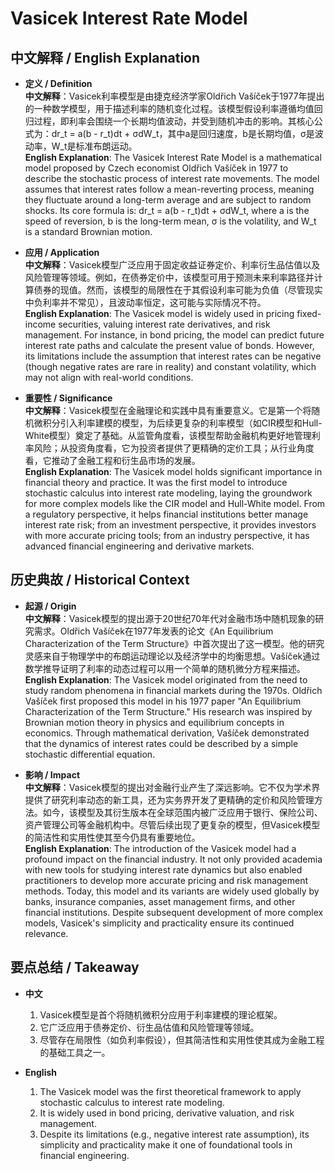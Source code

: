 # Vasicek Interest Rate Model

## 中文解释 / English Explanation

* **定义 / Definition**  
  **中文解释**：Vasicek利率模型是由捷克经济学家Oldřich Vašíček于1977年提出的一种数学模型，用于描述利率的随机变化过程。该模型假设利率遵循均值回归过程，即利率会围绕一个长期均值波动，并受到随机冲击的影响。其核心公式为：dr_t = a(b - r_t)dt + σdW_t，其中a是回归速度，b是长期均值，σ是波动率，W_t是标准布朗运动。  
  **English Explanation**: The Vasicek Interest Rate Model is a mathematical model proposed by Czech economist Oldřich Vašíček in 1977 to describe the stochastic process of interest rate movements. The model assumes that interest rates follow a mean-reverting process, meaning they fluctuate around a long-term average and are subject to random shocks. Its core formula is: dr_t = a(b - r_t)dt + σdW_t, where a is the speed of reversion, b is the long-term mean, σ is the volatility, and W_t is a standard Brownian motion.

* **应用 / Application**  
  **中文解释**：Vasicek模型广泛应用于固定收益证券定价、利率衍生品估值以及风险管理等领域。例如，在债券定价中，该模型可用于预测未来利率路径并计算债券的现值。然而，该模型的局限性在于其假设利率可能为负值（尽管现实中负利率并不常见），且波动率恒定，这可能与实际情况不符。  
  **English Explanation**: The Vasicek model is widely used in pricing fixed-income securities, valuing interest rate derivatives, and risk management. For instance, in bond pricing, the model can predict future interest rate paths and calculate the present value of bonds. However, its limitations include the assumption that interest rates can be negative (though negative rates are rare in reality) and constant volatility, which may not align with real-world conditions.

* **重要性 / Significance**  
  **中文解释**：Vasicek模型在金融理论和实践中具有重要意义。它是第一个将随机微积分引入利率建模的模型，为后续更复杂的利率模型（如CIR模型和Hull-White模型）奠定了基础。从监管角度看，该模型帮助金融机构更好地管理利率风险；从投资角度看，它为投资者提供了更精确的定价工具；从行业角度看，它推动了金融工程和衍生品市场的发展。  
  **English Explanation**: The Vasicek model holds significant importance in financial theory and practice. It was the first model to introduce stochastic calculus into interest rate modeling, laying the groundwork for more complex models like the CIR model and Hull-White model. From a regulatory perspective, it helps financial institutions better manage interest rate risk; from an investment perspective, it provides investors with more accurate pricing tools; from an industry perspective, it has advanced financial engineering and derivative markets.

## 历史典故 / Historical Context

* **起源 / Origin**  
  **中文解释**：Vasicek模型的提出源于20世纪70年代对金融市场中随机现象的研究需求。Oldřich Vašíček在1977年发表的论文《An Equilibrium Characterization of the Term Structure》中首次提出了这一模型。他的研究灵感来自于物理学中的布朗运动理论以及经济学中的均衡思想。Vašíček通过数学推导证明了利率的动态过程可以用一个简单的随机微分方程来描述。  
  **English Explanation**: The Vasicek model originated from the need to study random phenomena in financial markets during the 1970s. Oldřich Vašíček first proposed this model in his 1977 paper "An Equilibrium Characterization of the Term Structure." His research was inspired by Brownian motion theory in physics and equilibrium concepts in economics. Through mathematical derivation, Vašíček demonstrated that the dynamics of interest rates could be described by a simple stochastic differential equation.

* **影响 / Impact**  
  **中文解释**：Vasicek模型的提出对金融行业产生了深远影响。它不仅为学术界提供了研究利率动态的新工具，还为实务界开发了更精确的定价和风险管理方法。如今，该模型及其衍生版本在全球范围内被广泛应用于银行、保险公司、资产管理公司等金融机构中。尽管后续出现了更复杂的模型，但Vasicek模型的简洁性和实用性使其至今仍具有重要地位。  
  **English Explanation**: The introduction of the Vasicek model had a profound impact on the financial industry. It not only provided academia with new tools for studying interest rate dynamics but also enabled practitioners to develop more accurate pricing and risk management methods. Today, this model and its variants are widely used globally by banks, insurance companies, asset management firms, and other financial institutions. Despite subsequent development of more complex models, Vasicek's simplicity and practicality ensure its continued relevance.

## 要点总结 / Takeaway

* **中文**  
  1. Vasicek模型是首个将随机微积分应用于利率建模的理论框架。
  2. 它广泛应用于债券定价、衍生品估值和风险管理等领域。
  3. 尽管存在局限性（如负利率假设），但其简洁性和实用性使其成为金融工程的基础工具之一。

* **English**  
  1. The Vasicek model was the first theoretical framework to apply stochastic calculus to interest rate modeling.
  2. It is widely used in bond pricing, derivative valuation, and risk management.
  3. Despite its limitations (e.g., negative interest rate assumption), its simplicity and practicality make it one of foundational tools in financial engineering.